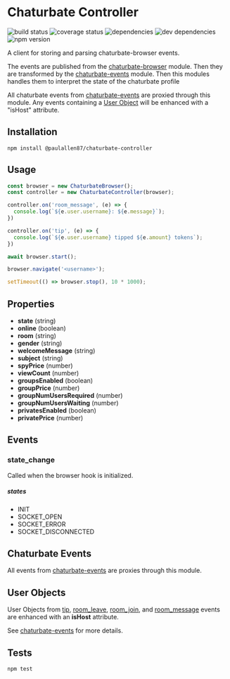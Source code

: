 Chaturbate Controller
=========

![build status](https://travis-ci.org/paulallen87/chaturbate-controller.svg?branch=master)
![coverage status](https://coveralls.io/repos/github/paulallen87/chaturbate-controller/badge.svg?branch=master)
![dependencies](https://img.shields.io/david/paulallen87/chaturbate-controller.svg)
![dev dependencies](https://img.shields.io/david/dev/paulallen87/chaturbate-controller.svg)
![npm version](https://img.shields.io/npm/v/@paulallen87/chaturbate-controller.svg)


A client for storing and parsing chaturbate-browser events.

The events are published from the [chaturbate-browser](https://github.com/paulallen87/chaturbate-browser) module. Then they are transformed by the [chaturbate-events](https://github.com/paulallen87/chaturbate-events) module. Then this modules handles them to interpret the state of the chaturbate profile

All chaturbate events from [chaturbate-events](https://github.com/paulallen87/chaturbate-events) are proxied through this module. Any events containing a [User Object](#user-obects) will be enhanced with a "isHost" attribute.

## Installation

```shell
npm install @paulallen87/chaturbate-controller
```

## Usage

```javascript
const browser = new ChaturbateBrowser();
const controller = new ChaturbateController(browser);

controller.on('room_message', (e) => {
  console.log(`${e.user.username}: ${e.message}`);
})

controller.on('tip', (e) => {
  console.log(`${e.user.username} tipped ${e.amount} tokens`);
})

await browser.start();

browser.navigate('<username>');

setTimeout(() => browser.stop(), 10 * 1000);
```

## Properties
  * **state** (string)
  * **online** (boolean)
  * **room** (string)
  * **gender** (string)
  * **welcomeMessage** (string)
  * **subject** (string)
  * **spyPrice** (number)
  * **viewCount** (number)
  * **groupsEnabled** (boolean)
  * **groupPrice** (number)
  * **groupNumUsersRequired** (number)
  * **groupNumUsersWaiting** (number)
  * **privatesEnabled** (boolean)
  * **privatePrice** (number)

## Events

  ### **state_change**
  Called when the browser hook is initialized.

  ##### states
  * INIT
  * SOCKET_OPEN
  * SOCKET_ERROR
  * SOCKET_DISCONNECTED

## Chaturbate Events

All events from [chaturbate-events](https://github.com/paulallen87/chaturbate-events#events) are proxies through this module.

## User Objects

  User Objects from [tip](https://github.com/paulallen87/chaturbate-events#tip), [room_leave](https://github.com/paulallen87/chaturbate-events#room_leave), [room_join](https://github.com/paulallen87/chaturbate-events#room_join), and [room_message](https://github.com/paulallen87/chaturbate-events#room_message) events are enhanced with an **isHost** attribute.

  See [chaturbate-events](https://github.com/paulallen87/chaturbate-events#user-objects) for more details.

## Tests

```shell
npm test
```